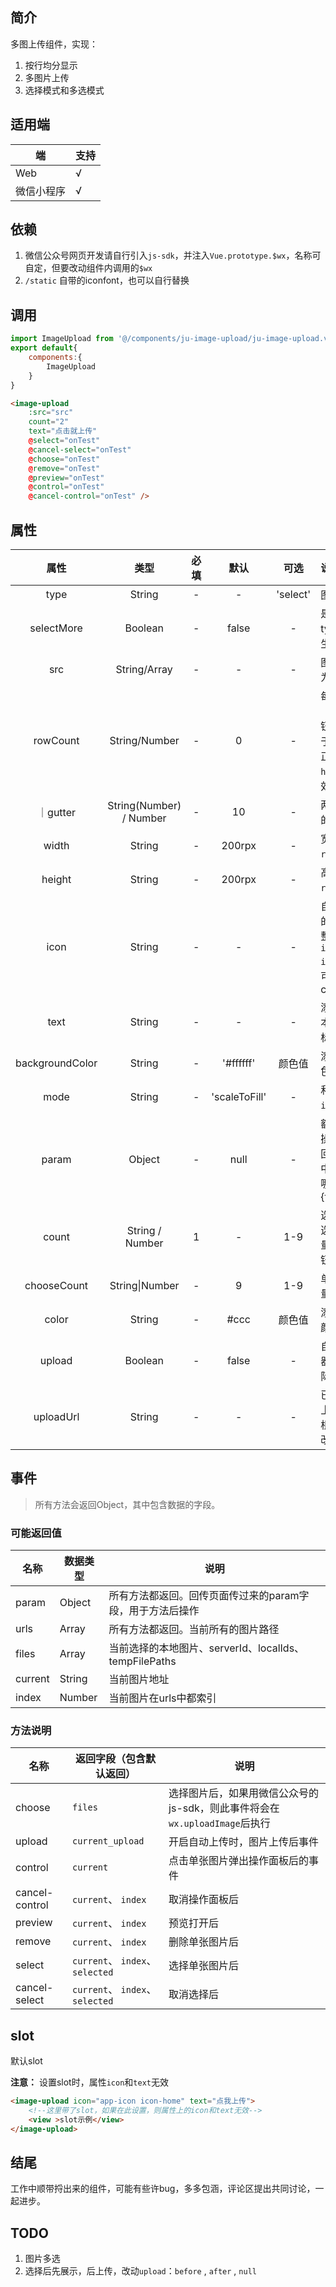 ## 简介

多图上传组件，实现：

1. 按行均分显示
2. 多图片上传
3. 选择模式和多选模式

## 适用端


|端|支持|
|---|---|
|Web|√|
|微信小程序|√|

## 依赖

1. 微信公众号网页开发请自行引入`js-sdk`，并注入`Vue.prototype.$wx`，名称可自定，但要改动组件内调用的`$wx`
2. `/static` 自带的iconfont，也可以自行替换

## 调用

```js
import ImageUpload from '@/components/ju-image-upload/ju-image-upload.vue'
export default{
	components:{
		ImageUpload
	}
}
```

```html
<image-upload 
    :src="src" 
    count="2" 
    text="点击就上传" 
    @select="onTest" 
    @cancel-select="onTest" 
    @choose="onTest" 
    @remove="onTest" 
    @preview="onTest"
    @control="onTest" 
    @cancel-control="onTest" />
```

## 属性

|属性|类型|必填|默认|可选|说明|
|:---:|:---:|:---:|:---:|:---:|:---|
|type|String|-|-|'select'|图片列表的类型|
|selectMore|Boolean|-|false|-|是否可多选，type="select"时生效|
|src|String/Array|-|-|-|图片列表，可作为默认图片显示|
|rowCount|String/Number|-|0|-|每列显示个数（加上添加按钮），如果设置大于0，则全部变成正方形，设置的`height`和`width`无效|
｜gutter|String(Number) / Number|-|10|-|两个图片框之间的间距|
|width|String|-|200rpx|-|宽度，受`rowCount`影响|
|height|String|-|200rpx|-|高度，受`rowCount`影响|
|icon|String|-|-|-|自定义添加按钮的icon，填写完整icon，例如 `icon="app-icon icon-home"`，也可以加额外的class|
|text|String|-|-|-|添加按钮的文本，默认只有图标|
|backgroundColor|String|-|'#ffffff'|颜色值|添加按钮的背景色|
|mode|String|-|'scaleToFill'|-|和uni提供的`image`的`mode`匹配|图片的模式，上传的图片所用的模式，具体查看image文档|
|param|Object|-|null|-|额外参数，每个操作回调都会返回，例如form中，指明field是哪个：:param="{field:'idCard'}"}|
|count|String / Number|1|-|1-9|选择图片总数,所选图片到达数量，隐藏添加按钮|
|chooseCount|String\|Number|-|9|1-9|单次选择图片数量|
|color|String|-|#ccc|颜色值|添加按钮的字体颜色|
|upload|Boolean|-|false|-|自动上传到服务器，需要根据实际业务修改|
|uploadUrl|String|-|-|-|已包含我自己到上传地址，需要根据实际业务修改|

## 事件

> 所有方法会返回Object，其中包含数据的字段。

### 可能返回值

|名称|数据类型|说明|
|---|---|---|
|param|Object|所有方法都返回。回传页面传过来的param字段，用于方法后操作|
|urls|Array|所有方法都返回。当前所有的图片路径|
|files|Array|当前选择的本地图片、serverId、localIds、tempFilePaths|
|current|String|当前图片地址|
|index|Number|当前图片在urls中都索引|

### 方法说明

|名称|返回字段（包含默认返回）|说明|
|---|---|---|
|choose|`files`|选择图片后，如果用微信公众号的js-sdk，则此事件将会在`wx.uploadImage`后执行|
|upload|`current_upload`|开启自动上传时，图片上传后事件|
|control|`current`|点击单张图片弹出操作面板后的事件|
|cancel-control|`current`、 `index`|取消操作面板后|
|preview|`current`、 `index`|预览打开后|
|remove|`current`、 `index`|删除单张图片后|
|select|`current`、 `index`、`selected`|选择单张图片后|
|cancel-select|`current`、 `index`、`selected`|取消选择后|

## slot

默认slot

**注意：** 设置slot时，属性`icon`和`text`无效

```html
<image-upload icon="app-icon icon-home" text="点我上传">
    <!--这里带了slot，如果在此设置，则属性上的icon和text无效-->
    <view >slot示例</view>
</image-upload>
```

## 结尾

工作中顺带捋出来的组件，可能有些许bug，多多包涵，评论区提出共同讨论，一起进步。

## TODO

1. 图片多选
2. 选择后先展示，后上传，改动`upload`：`before` , `after` , `null`




